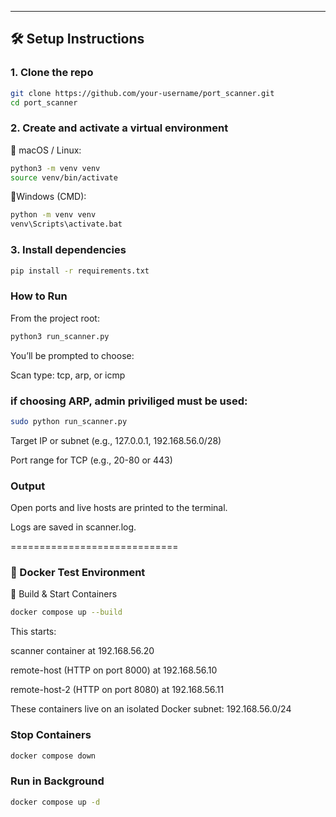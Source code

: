 
---

## 🛠️ Setup Instructions

### 1. Clone the repo

```bash
git clone https://github.com/your-username/port_scanner.git
cd port_scanner
```

### 2. Create and activate a virtual environment
🔹 macOS / Linux:
```bash
python3 -m venv venv
source venv/bin/activate
```
🔹Windows (CMD):
```bash
python -m venv venv
venv\Scripts\activate.bat
```

### 3. Install dependencies
```bash
pip install -r requirements.txt
```


### How to Run
From the project root:
```bash
python3 run_scanner.py
```

You’ll be prompted to choose:

Scan type: tcp, arp, or icmp 
### if choosing ARP, admin priviliged must be used: 
```bash
sudo python run_scanner.py
```

Target IP or subnet (e.g., 127.0.0.1, 192.168.56.0/28)

Port range for TCP (e.g., 20-80 or 443)


### Output
Open ports and live hosts are printed to the terminal.

Logs are saved in scanner.log.

=============================

### 🐳 Docker Test Environment
🧱 Build & Start Containers
```bash
docker compose up --build
```
This starts:

scanner container at 192.168.56.20

remote-host (HTTP on port 8000) at 192.168.56.10

remote-host-2 (HTTP on port 8080) at 192.168.56.11

These containers live on an isolated Docker subnet: 192.168.56.0/24

### Stop Containers
```bash
docker compose down
```


### Run in Background
```bash
docker compose up -d
```


